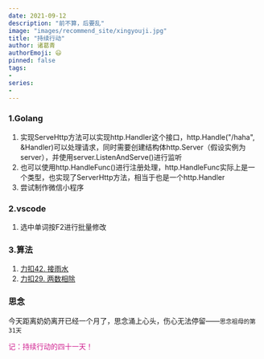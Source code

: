 ```yaml
---
date: 2021-09-12
description: "前不算，后要乱"
image: "images/recommend_site/xingyouji.jpg"
title: "持续行动"
author: 诸葛青
authorEmoji: 😃
pinned: false
tags:
- 
series:
-
---
```

### 1.Golang 

1. 实现ServeHttp方法可以实现http.Handler这个接口，http.Handle("/haha", &Handler)可以处理请求，同时需要创建结构体http.Server（假设实例为server），并使用server.ListenAndServe()进行监听
2. 也可以使用http.HandleFunc()进行注册处理，http.HandleFunc实际上是一个类型，也实现了ServerHttp方法，相当于也是一个http.Handler
3. 尝试制作微信小程序


### 2.vscode
1. 选中单词按F2进行批量修改

### 3.算法
1. [力扣42. 接雨水](https://leetcode-cn.com/problems/trapping-rain-water/)
2. [力扣29. 两数相除](https://leetcode-cn.com/problems/divide-two-integers/)

### 思念

今天距离奶奶离开已经一个月了，思念涌上心头，伤心无法停留——``思念祖母的第31天``

<font color=VioletRed>记：持续行动的四十一天！</font>
